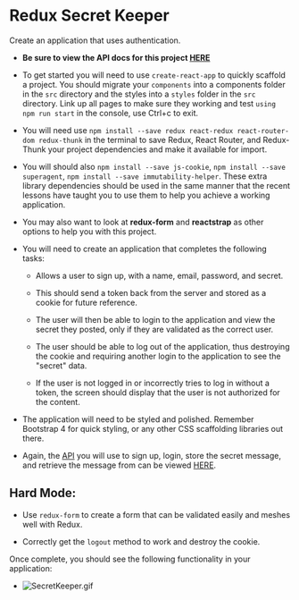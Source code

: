 # Redux Secret Keeper

Create an application that uses authentication.

* **Be sure to view the API docs for this project [HERE](https://github.com/twhitacre/simple-rails-auth/blob/master/README.md)**

* To get started you will need to use `create-react-app` to quickly scaffold a project. You should migrate your `components` into a components folder in the `src` directory and the styles into a `styles` folder in the `src` directory. Link up all pages to make sure they working and test `using npm run start` in the console, use Ctrl+c to exit.

* You will need use `npm install --save redux react-redux react-router-dom redux-thunk` in the terminal to save Redux, React Router, and Redux-Thunk your project dependencies and make it available for import.

* You will should also `npm install --save js-cookie`, `npm install --save superagent`, `npm install --save immutability-helper`. These extra library dependencies should be used in the same manner that the recent lessons have taught you to use them to help you achieve a working application.

* You may also want to look at **redux-form** and **reactstrap** as other options to help you with this project.

* You will need to create an application that completes the following tasks:

  * Allows a user to sign up, with a name, email, password, and secret.

  * This should send a token back from the server and stored as a cookie for future reference.

  * The user will then be able to login to the application and view the secret they posted, only if they are validated as the correct user.

  * The user should be able to log out of the application, thus destroying the cookie and requiring another login to the application to see the "secret" data.

  * If the user is not logged in or incorrectly tries to log in without a token, the screen should display that the user is not authorized for the content.

* The application will need to be styled and polished. Remember Bootstrap 4 for quick styling, or any other CSS scaffolding libraries out there.

* Again, the [API](https://github.com/twhitacre/simple-rails-auth/blob/master/README.md) you will use to sign up, login, store the secret message, and retrieve the message from can be viewed [HERE](https://github.com/twhitacre/simple-rails-auth/blob/master/README.md).

## Hard Mode:  

* Use `redux-form` to create a form that can be validated easily and meshes well with Redux.

* Correctly get the `logout` method to work and destroy the cookie.

Once complete, you should see the following functionality in your application:

* ![SecretKeeper.gif](https://github.com/rickmurdock/redux-secret-keeper/blob/master/SecretKeeper.gif)